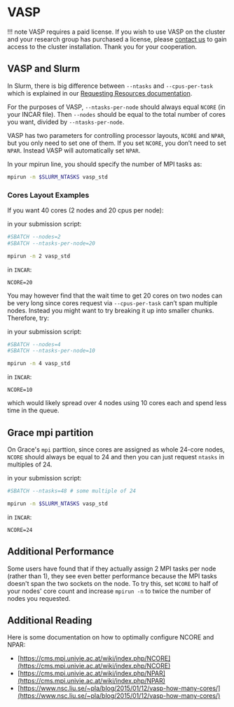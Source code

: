 # VASP

!!! note 
    VASP requires a paid license. If you wish to use VASP on the cluster and your research group has purchased a license, please [contact us](/#get-help) to gain access to the cluster installation. Thank you for your cooperation.

## VASP and Slurm

In Slurm, there is big difference between `--ntasks` and `--cpus-per-task` which is explained in our [Requesting Resources documentation](/clusters-at-yale/job-scheduling/resource-requests).

For the purposes of VASP, `--ntasks-per-node` should always equal `NCORE` (in your INCAR file). Then `--nodes` should be equal to the total number of cores you want, divided by `--ntasks-per-node`.

VASP has two parameters for controlling processor layouts, `NCORE` and `NPAR`, but you only need to set one of them. If you set `NCORE`, you don’t need to set `NPAR`. Instead VASP will automatically set `NPAR`.

In your mpirun line, you should specify the number of MPI tasks as:

``` bash
mpirun -n $SLURM_NTASKS vasp_std
```

### Cores Layout Examples

If you want 40 cores (2 nodes and 20 cpus per node):

in your submission script:

``` bash
#SBATCH --nodes=2
#SBATCH --ntasks-per-node=20
```

``` bash
mpirun -n 2 vasp_std
```

in `INCAR`:

```
NCORE=20
```

You may however find that the wait time to get 20 cores on two nodes can be very long since cores request via `--cpus-per-task` can’t span multiple nodes. Instead you might want to try breaking it up into smaller chunks. Therefore, try:

in your submission script:

``` bash
#SBATCH --nodes=4
#SBATCH --ntasks-per-node=10
```

``` bash
mpirun -n 4 vasp_std
```

in `INCAR`:

```
NCORE=10
```

which would likely spread over 4 nodes using 10 cores each and spend less time in the queue.

## Grace mpi partition

On Grace's `mpi` parttion, since cores are assigned as whole 24-core nodes, `NCORE` should always be equal to 24 and then you can just request `ntasks` in multiples of 24.

in your submission script:

``` bash
#SBATCH --ntasks=48 # some multiple of 24
```

``` bash
mpirun -n $SLURM_NTASKS vasp_std
```

in `INCAR`:

```
NCORE=24
```

## Additional Performance

Some users have found that if they actually assign 2 MPI tasks per node (rather than 1), they see even better performance because the MPI tasks doesn't span the two sockets on the node. To try this, set `NCORE` to half of your nodes' core count and increase `mpirun -n` to twice the number of nodes you requested.
 
## Additional Reading

Here is some documentation on how to optimally configure NCORE and NPAR:

* [https://cms.mpi.univie.ac.at/wiki/index.php/NCORE](https://cms.mpi.univie.ac.at/wiki/index.php/NCORE)
* [https://cms.mpi.univie.ac.at/wiki/index.php/NPAR](https://cms.mpi.univie.ac.at/wiki/index.php/NPAR)
* [https://www.nsc.liu.se/~pla/blog/2015/01/12/vasp-how-many-cores/](https://www.nsc.liu.se/~pla/blog/2015/01/12/vasp-how-many-cores/)
